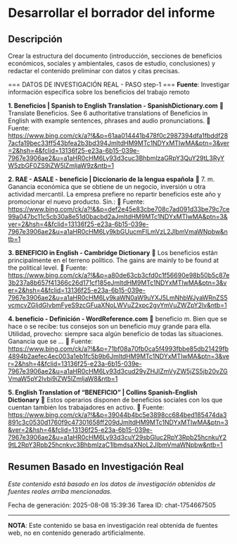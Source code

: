 # Desarrollar el borrador del informe

## Descripción
Crear la estructura del documento (introducción, secciones de beneficios económicos, sociales y ambientales, casos de estudio, conclusiones) y redactar el contenido preliminar con datos y citas precisas.



=== DATOS DE INVESTIGACIÓN REAL - PASO step-1 ===
**Fuente**: Investigar información específica sobre los beneficios del trabajo remoto


**1. Beneficios | Spanish to English Translation - SpanishDictionary.com**
   📄 Translate Beneficios. See 6 authoritative translations of Beneficios in English with example sentences, phrases and audio pronunciations.
   🔗 Fuente: https://www.bing.com/ck/a?!&&p=61aa014441b478f0c2987394dfa1fbddf287acfa19bec33ff543bfea2b3bd394JmltdHM9MTc1NDYxMTIwMA&ptn=3&ver=2&hsh=4&fclid=13136f25-e23a-6b15-039e-7967e3906ae2&u=a1aHR0cHM6Ly93d3cuc3BhbmlzaGRpY3QuY29tL3RyYW5zbGF0ZS9iZW5lZmljaW9z&ntb=1


**2. RAE - ASALE - beneficio | Diccionario de la lengua española**
   📄 7. m. Ganancia económica que se obtiene de un negocio, inversión u otra actividad mercantil. La empresa prefiere no repartir beneficios este año y promocionar el nuevo producto. Sin.:
   🔗 Fuente: https://www.bing.com/ck/a?!&&p=def2e45e83cbe708c7ad091d33be79c7ce99a047bc11c5cb30a8e51d0bacbd2aJmltdHM9MTc1NDYxMTIwMA&ptn=3&ver=2&hsh=4&fclid=13136f25-e23a-6b15-039e-7967e3906ae2&u=a1aHR0cHM6Ly9kbGUucmFlLmVzL2JlbmVmaWNpbw&ntb=1


**3. BENEFICIO in English - Cambridge Dictionary**
   📄 Los beneficios están principalmente en el terreno político. The gains are mainly to be found at the political level.
   🔗 Fuente: https://www.bing.com/ck/a?!&&p=a80de63cb3cfd0c1f56690e98b50b5c87e3b237a8b657f41366c26d171cf185eJmltdHM9MTc1NDYxMTIwMA&ptn=3&ver=2&hsh=4&fclid=13136f25-e23a-6b15-039e-7967e3906ae2&u=a1aHR0cHM6Ly9kaWN0aW9uYXJ5LmNhbWJyaWRnZS5vcmcvZGljdGlvbmFyeS9zcGFuaXNoLWVuZ2xpc2gvYmVuZWZpY2lv&ntb=1


**4. beneficio - Definición - WordReference.com**
   📄 beneficio m. Bien que se hace o se recibe: tus consejos son un beneficio muy grande para ella. Utilidad, provecho: siempre saca algún beneficio de todas las situaciones. Ganancia que se …
   🔗 Fuente: https://www.bing.com/ck/a?!&&p=71bf08a70fb0ca5f4993fbbe85db21429fb4894b2aefec4ec003a1eb1fc5b9b6JmltdHM9MTc1NDYxMTIwMA&ptn=3&ver=2&hsh=4&fclid=13136f25-e23a-6b15-039e-7967e3906ae2&u=a1aHR0cHM6Ly93d3cud29yZHJlZmVyZW5jZS5jb20vZGVmaW5pY2lvbi9iZW5lZmljaW8&ntb=1


**5. English Translation of “BENEFICIO” | Collins Spanish-English Dictionary**
   📄 Estos operarios disponen de beneficios sociales con los que cuentan también los trabajadores en activo.
   🔗 Fuente: https://www.bing.com/ck/a?!&&p=39044b4bc5e3898cc684bed185474da3891c3c0530d1760f9c47301658ff209dJmltdHM9MTc1NDYxMTIwMA&ptn=3&ver=2&hsh=4&fclid=13136f25-e23a-6b15-039e-7967e3906ae2&u=a1aHR0cHM6Ly93d3cuY29sbGluc2RpY3Rpb25hcnkuY29tL2RpY3Rpb25hcnkvc3BhbmlzaC1lbmdsaXNoL2JlbmVmaWNpbw&ntb=1



## Resumen Basado en Investigación Real
*Este contenido está basado en los datos de investigación obtenidos de fuentes reales arriba mencionadas.*

Fecha de generación: 2025-08-08 15:39:36
Tarea ID: chat-1754667505

---
**NOTA**: Este contenido se basa en investigación real obtenida de fuentes web, no en contenido generado artificialmente.
